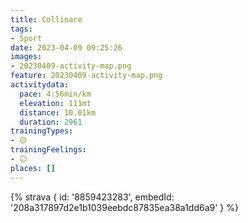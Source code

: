 ```yaml
---
title: Collinare
tags:
- Sport
date: 2023-04-09 09:25:26
images:
- 20230409-activity-map.png
feature: 20230409-activity-map.png
activitydata:
  pace: 4:56min/km
  elevation: 111mt
  distance: 10.01km
  duration: 2961
trainingTypes:
- 🟡
trainingFeelings:
- 😐
places: []
---
```


<!--more--> 

 [//]: # ({% figure { src: '20230409-activity-map.png', title: 'map' } %})


{% strava { id: '8859423283', embedId: '208a317897d2e1b1039eebdc87835ea38a1dd6a9' } %}